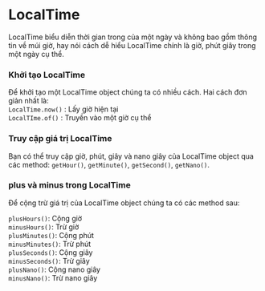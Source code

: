 # LocalTime
LocalTime biểu diễn thời gian trong của một ngày và không bao gồm thông tin về múi giờ, hay nói cách dễ hiểu LocalTime chính là giờ, phút giây trong một ngày cụ thể. 

### Khởi tạo LocalTime
Để khởi tạo một LocalTime object chúng ta có nhiều cách. Hai cách đơn giản nhất là:  
`LocalTime.now()` : Lấy giờ hiện tại  
`LocalTIme.of()` : Truyền vào một giờ cụ thể

### Truy cập giá trị LocalTime 
Bạn có thể truy cập giờ, phút, giây và nano giây của LocalTime object qua các method: `getHour()`, `getMinute()`, `getSecond()`, `getNano()`.

### plus và minus trong LocalTime
Để cộng trừ giá trị của LocalTime object chúng ta có các method sau:   

`plusHours()`: Cộng giờ  
`minusHours()`: Trừ giờ  
`plusMinutes()`: Cộng phút  
`minusMinutes()`: Trừ phút  
`plusSeconds()`: Cộng giây  
`minusSeconds()`: Trừ giây  
`plusNano()`: Cộng nano giây  
`minusNano()`: Trừ nano giây  